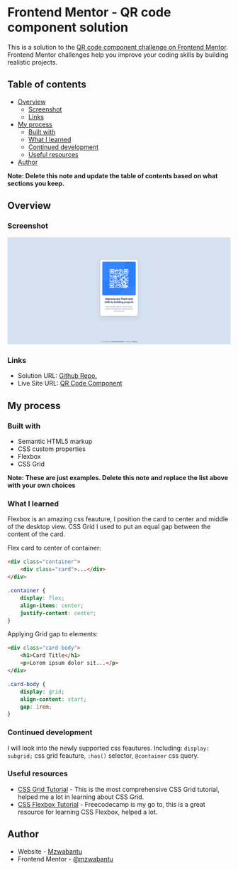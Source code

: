 # Frontend Mentor - QR code component solution

This is a solution to the [QR code component challenge on Frontend Mentor](https://www.frontendmentor.io/challenges/qr-code-component-iux_sIO_H). Frontend Mentor challenges help you improve your coding skills by building realistic projects. 

## Table of contents

- [Overview](#overview)
  - [Screenshot](#screenshot)
  - [Links](#links)
- [My process](#my-process)
  - [Built with](#built-with)
  - [What I learned](#what-i-learned)
  - [Continued development](#continued-development)
  - [Useful resources](#useful-resources)
- [Author](#author)

**Note: Delete this note and update the table of contents based on what sections you keep.**

## Overview

### Screenshot

![](./screenshot.png)

### Links

- Solution URL: [Github Repo.](https://github.com/mzwabantu/qr-code-component)
- Live Site URL: [QR Code Component](https://mzwwwa.co.za/qr-code-component)

## My process

### Built with

- Semantic HTML5 markup
- CSS custom properties
- Flexbox
- CSS Grid


**Note: These are just examples. Delete this note and replace the list above with your own choices**

### What I learned

Flexbox is an amazing css feauture, I position the card to center and middle of the desktop view. CSS Grid I used to put an equal gap between the content of the card. 

Flex card to center of container:

```html
<div class="container">
    <div class="card">...</div>
</div>
```
```css
.container {
    display: flex;
    align-items: center;
    justify-content: center;
}
```

Applying Grid gap to elements:

```html
<div class="card-body">
    <h1>Card Title</h1>
    <p>Lorem ipsum dolor sit...</p>
</div>
```
```css
.card-body {
    display: grid;
    align-content: start;
    gap: 1rem;
}
```


### Continued development

I will look into the newly supported css feautures. Including: ``display: subgrid;`` css grid feauture, ``:has()`` selector, ``@container`` css query.


### Useful resources

- [CSS Grid Tutorial](https://css-tricks.com/snippets/css/complete-guide-grid/) - This is the most comprehensive CSS Grid tutorial, helped me a lot in learning about CSS Grid.
- [CSS Flexbox Tutorial](https://www.freecodecamp.org/news/css-flexbox-complete-guide/) - Freecodecamp is my go to, this is a great resource for learning CSS Flexbox, helped a lot.

## Author

- Website - [Mzwabantu](https://mzwwwa.co.za/)
- Frontend Mentor - [@mzwabantu](https://www.frontendmentor.io/profile/mzwabantu)